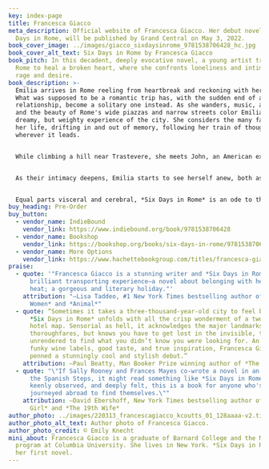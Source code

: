 ```yaml
---
key: index-page
title: Francesca Giacco
meta_description: Official website of Francesca Giacco. Her debut novel, Six
  Days in Rome, will be published by Grand Central on May 3, 2022.
book_cover_image: ../images/giacco_sixdaysinrome_9781538706428_hc.jpg
book_cover_alt_text: Six Days in Rome by Francesca Giacco
book_pitch: In this decadent, deeply evocative novel, a young artist travels to
  Rome to heal a broken heart, where she ​confronts loneliness and intimacy,
  rage and desire.
book_description: >-
  Emilia arrives in Rome reeling from heartbreak and reckoning with her past.
  What was supposed to be a romantic trip has, with the sudden end of a
  relationship, become a solitary one instead. As she wanders, music, art, food,
  and the beauty of Rome's wide piazzas and narrow streets color Emilia's
  dreamy, but weighty experience of the city. She considers the many facets of
  her life, drifting in and out of memory, following her train of thought
  wherever it leads.


  While climbing a hill near Trastevere, she meets John, an American expat living a seemingly idyllic life. They are soon navigating an intriguing connection, one that brings pain they both hold into the light.


  As their intimacy deepens, Emilia starts to see herself anew, both as a woman and as an artist. Forced to reckon with both her origins and the choices she's made, Emilia finds herself on a singular journey—and transformed in ways she never expected.


  Equal parts visceral and cerebral, *Six Days in Rome* is an ode to the Eternal City, a celebration of art and creativity, and a meditation on self-discovery.
buy_heading: Pre-Order
buy_button:
  - vendor_name: IndieBound
    vendor_link: https://www.indiebound.org/book/9781538706428
  - vendor_name: Bookshop
    vendor_link: https://bookshop.org/books/six-days-in-rome/9781538706428
  - vendor_name: More Options
    vendor_link: https://www.hachettebookgroup.com/titles/francesca-giacco/six-days-in-rome/9781538706428/
praise:
  - quote: '"Francesca Giacco is a stunning writer and *Six Days in Rome* is a
      brilliant transporting experience—a novel about belonging with heart and
      heat; a gorgeous and literary holiday."'
    attribution: "—Lisa Taddeo, #1 New York Times bestselling author of *Three
      Women* and *Animal*"
  - quote: “Sometimes it takes a three-thousand-year-old city to feel brand new.
      *Six Days in Rome* unfolds with all the crisp wonderment of a two-star
      hotel map. Sensorial as hell, it acknowledges the major landmarks and
      thoroughfares, but knows you have to get lost in the invisible, the
      unrendered to find what you didn’t know you were looking for. An ode to
      funky wine labels, good taste, and true inspiration, Francesca Giacco has
      penned a stunningly cool and stylish debut.”
    attribution: —Paul Beatty, Man Booker Prize winning author of *The Sellout*
  - quote: "\"If Sally Rooney and Frances Mayes co-wrote a novel in an Airbnb near
      the Spanish Steps, it might read something like *Six Days in Rome*. Smart,
      keenly observed, and deeply felt, this is a book for anyone who's ever
      journeyed abroad to find themselves.\""
    attribution: —David Ebershoff, New York Times bestselling author of *The Danish
      Girl* and *The 19th Wife*
author_photo: ../images/220313_francescagiacco_kcoutts_01_128aaaa-v2.tiff
author_photo_alt_text: Author photo of Francesca Giacco.
author_photo_credit: © Emily Knecht
mini_about: Francesca Giacco is a graduate of Barnard College and the MFA
  program at Columbia University. She lives in New York. *Six Days in Rome* is
  her first novel.
---
```

